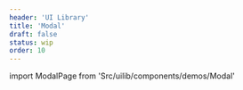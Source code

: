 ```yaml
---
header: 'UI Library'
title: 'Modal'
draft: false
status: wip
order: 10
---
```


<!--
  ATTENTION: This file is auto generated by using "makeDemosFactory".
  Do not change the content!
-->

import ModalPage from 'Src/uilib/components/demos/Modal'

<ModalPage />
